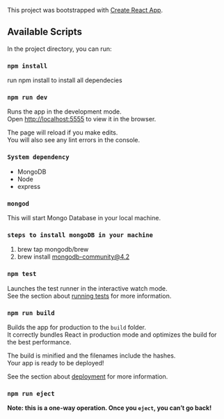 This project was bootstrapped with [Create React App](https://github.com/facebook/create-react-app).

## Available Scripts

In the project directory, you can run:

### `npm install`
run npm install to install all dependecies

### `npm run dev`

Runs the app in the development mode.<br />
Open [http://localhost:5555](http://localhost:5555) to view it in the browser.

The page will reload if you make edits.<br />
You will also see any lint errors in the console.

### `System dependency`
* MongoDB
* Node
* express

### `mongod`

This will start Mongo Database in your local machine.

### `steps to install mongoDB in your machine`
1. brew tap mongodb/brew
2. brew install mongodb-community@4.2


### `npm test`

Launches the test runner in the interactive watch mode.<br />
See the section about [running tests](https://facebook.github.io/create-react-app/docs/running-tests) for more information.

### `npm run build`

Builds the app for production to the `build` folder.<br />
It correctly bundles React in production mode and optimizes the build for the best performance.

The build is minified and the filenames include the hashes.<br />
Your app is ready to be deployed!

See the section about [deployment](https://facebook.github.io/create-react-app/docs/deployment) for more information.

### `npm run eject`

**Note: this is a one-way operation. Once you `eject`, you can’t go back!**